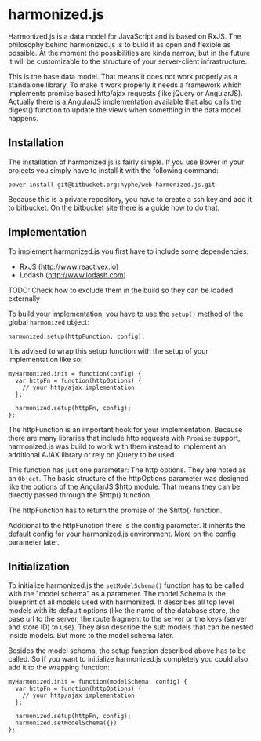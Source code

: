 # harmonized.js

Harmonized.js is a data model for JavaScript and is based on RxJS. The philosophy behind harmonized.js is to build it as open and flexible as possible. At the moment the possibilities are kinda narrow, but in the future it will be customizable to the structure of your server-client infrastructure.

This is the base data model. That means it does not work properly as a standalone library. To make it work properly it needs a framework which implements promise based http/ajax requests (like jQuery or AngularJS). Actually there is a AngularJS implementation available that also calls the digest() function to update the views when something in the data model happens.

## Installation

The installation of harmonized.js is fairly simple. If you use Bower in your projects you simply have to install it with the following command:

````
bower install git@bitbucket.org:hyphe/web-harmonized.js.git
````

Because this is a private repository, you have to create a ssh key and add it to bitbucket. On the bitbucket site there is a guide how to do that.

## Implementation

To implement harmonized.js you first have to include some dependencies:

* RxJS (http://www.reactivex.io)
* Lodash (http://www.lodash.com)

TODO: Check how to exclude them in the build so they can be loaded externally

To build your implementation, you have to use the ``setup()`` method of the global ``harmonized`` object:

````JS
harmonized.setup(httpFunction, config);
````

It is advised to wrap this setup function with the setup of your implementation like so:

````JS
myHarmonized.init = function(config) {
  var httpFn = function(httpOptions) {
    // your http/ajax implementation
  };

  harmonized.setup(httpFn, config);
};
````

The httpFunction is an important hook for your implementation. Because there are many libraries that include http requests with ``Promise`` support, harmonized.js was build to work with them instead to implement an additional AJAX library or rely on jQuery to be used.

This function has just one parameter: The http options. They are noted as an ``Object``. The basic structure of the httpOptions parameter was designed like the options of the AngularJS $http module. That means they can be directly passed through the $http() function.

The httpFunction has to return the promise of the $http() function.

Additional to the httpFunction there is the config parameter. It inherits the default config for your harmonized.js environment. More on the config parameter later.

## Initialization

To initialize harmonized.js the ``setModelSchema()`` function has to be called with the "model schema" as a parameter. The model Schema is the blueprint of all models used with harmonized. It describes all top level models with its default options (like the name of the database store, the base url to the server, the route fragment to the server or the keys (server and store ID) to use). They also describe the sub models that can be nested inside models. But more to the model schema later.

Besides the model schema, the setup function described above has to be called. So if you want to initialize harmonized.js completely you could also add it to the wrapping function:

````JS
myHarmonized.init = function(modelSchema, config) {
  var httpFn = function(httpOptions) {
    // your http/ajax implementation
  };

  harmonized.setup(httpFn, config);
  harmonized.setModelSchema({})
};
````

